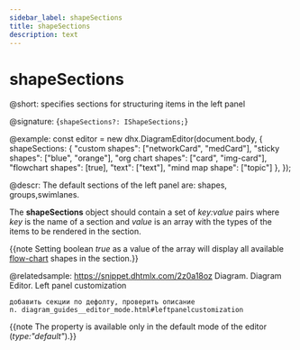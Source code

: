 ```yaml
---
sidebar_label: shapeSections
title: shapeSections
description: text
---
```


# shapeSections

@short: specifies sections for structuring items in the left panel

@signature: {`shapeSections?: IShapeSections;`}

@example:
const editor = new dhx.DiagramEditor(document.body, {
    shapeSections: {
        "custom shapes": ["networkCard", "medCard"],
        "sticky shapes": ["blue", "orange"],
        "org chart shapes": ["card", "img-card"],
        "flowchart shapes": [true],
        "text": ["text"],
        "mind map shape": ["topic"]
    },
});

@descr:
The default sections of the left panel are: shapes, groups,swimlanes.

The **shapeSections** object should contain a set of *key:value* pairs where *key* is the name of a section and *value* is an array with the types of the items to be rendered in the section.


{{note Setting boolean *true* as a value of the array will display all available [flow-chart](diagram_guides/shapes_arrows_list.md#shapesconfiguration) shapes in the section.}}

@relatedsample: https://snippet.dhtmlx.com/2z0a18oz Diagram. Diagram Editor. Left panel customization

```todo
добавить секции по дефолту, проверить описание
п. diagram_guides__editor_mode.html#leftpanelcustomization
```

{{note The property is available only in the default mode of the editor (*type:"default"*).}}